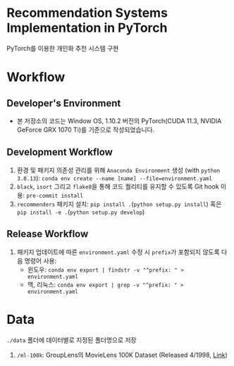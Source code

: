 # Recommendation Systems Implementation in PyTorch
PyTorch를 이용한 개인화 추천 시스템 구현

# Workflow

## Developer's Environment
- 본 저장소의 코드는 Window OS, 1.10.2 버전의 PyTorch(CUDA 11.3, NVIDIA GeForce GRX 1070 Ti)를 기준으로 작성되었습니다.

## Development Workflow
1. 환경 및 패키지 의존성 관리를 위해 `Anaconda Environment` 생성 (with `python 3.8.13`): `conda env create --name [name] --file=environment.yaml`
2. `black`, `isort` 그리고 `flake8`을 통해 코드 퀄리티를 유지할 수 있도록 Git hook 이용: `pre-commit install`
3. `recommenders` 패키지 설치: `pip install .`(`python setup.py install`) 혹은 `pip install -e .`(`python setup.py develop`)

## Release Workflow
1. 패키지 업데이트에 따른 `environment.yaml` 수정 시 `prefix`가 포함되지 않도록 다음 명령어 사용: 
    - 윈도우: `conda env export | findstr -v "^prefix: " > environment.yaml`
    - 맥, 리눅스: `conda env export | grep -v "^prefix: " > environment.yaml`

# Data
`./data` 폴더에 데이터별로 지정된 폴더명으로 저장
1. `/ml-100k`: GroupLens의 MovieLens 100K Dataset (Released 4/1998, [Link](https://grouplens.org/datasets/movielens/100k/))

